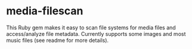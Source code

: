 # media-filescan
This Ruby gem makes it easy to scan file systems for media files and access/analyze file metadata. Currently supports some images and most music files (see readme for more details).
